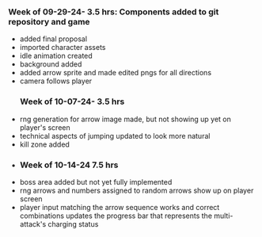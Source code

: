 ### Week of 09-29-24- 3.5 hrs: Components added to git repository and game
- added final proposal
- imported character assets
- idle animation created
- background added
- added arrow sprite and made edited pngs for all directions
- camera follows player
  ### Week of 10-07-24- 3.5 hrs
- rng generation for arrow image made, but not showing up yet on player's screen
- technical aspects of jumping updated to look more natural
- kill zone added
- ### Week of 10-14-24 7.5 hrs
- boss area added but not yet fully implemented
- rng arrows and numbers assigned to random arrows show up on player screen
- player input matching the arrow sequence works and correct combinations updates the progress bar that represents the multi-attack's charging status
